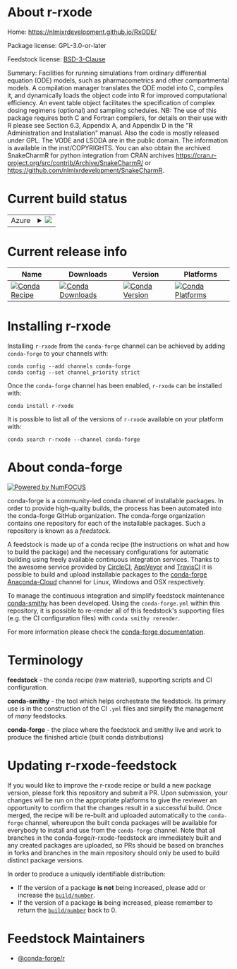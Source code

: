 About r-rxode
=============

Home: https://nlmixrdevelopment.github.io/RxODE/

Package license: GPL-3.0-or-later

Feedstock license: [BSD-3-Clause](https://github.com/conda-forge/r-rxode-feedstock/blob/master/LICENSE.txt)

Summary: Facilities for running simulations from ordinary differential equation (ODE) models, such as pharmacometrics and other compartmental models.  A compilation manager translates the ODE model into C, compiles it, and dynamically loads the object code into R for improved computational efficiency.  An event table object facilitates the specification of complex dosing regimens (optional) and sampling schedules.  NB: The use of this package requires both C and Fortran compilers, for details on their use with R please see Section 6.3, Appendix A, and Appendix D in the "R Administration and Installation" manual. Also the code is mostly released under GPL.  The VODE and LSODA are in the public domain.  The information is available in the inst/COPYRIGHTS. You can also obtain the archived SnakeCharmR for python integration from CRAN archives <https://cran.r-project.org/src/contrib/Archive/SnakeCharmR/> or <https://github.com/nlmixrdevelopment/SnakeCharmR>.

Current build status
====================


<table>
    
  <tr>
    <td>Azure</td>
    <td>
      <details>
        <summary>
          <a href="https://dev.azure.com/conda-forge/feedstock-builds/_build/latest?definitionId=8906&branchName=master">
            <img src="https://dev.azure.com/conda-forge/feedstock-builds/_apis/build/status/r-rxode-feedstock?branchName=master">
          </a>
        </summary>
        <table>
          <thead><tr><th>Variant</th><th>Status</th></tr></thead>
          <tbody><tr>
              <td>linux_64_r_base4.0</td>
              <td>
                <a href="https://dev.azure.com/conda-forge/feedstock-builds/_build/latest?definitionId=8906&branchName=master">
                  <img src="https://dev.azure.com/conda-forge/feedstock-builds/_apis/build/status/r-rxode-feedstock?branchName=master&jobName=linux&configuration=linux_64_r_base4.0" alt="variant">
                </a>
              </td>
            </tr><tr>
              <td>linux_64_r_base4.1</td>
              <td>
                <a href="https://dev.azure.com/conda-forge/feedstock-builds/_build/latest?definitionId=8906&branchName=master">
                  <img src="https://dev.azure.com/conda-forge/feedstock-builds/_apis/build/status/r-rxode-feedstock?branchName=master&jobName=linux&configuration=linux_64_r_base4.1" alt="variant">
                </a>
              </td>
            </tr><tr>
              <td>osx_64_r_base4.0</td>
              <td>
                <a href="https://dev.azure.com/conda-forge/feedstock-builds/_build/latest?definitionId=8906&branchName=master">
                  <img src="https://dev.azure.com/conda-forge/feedstock-builds/_apis/build/status/r-rxode-feedstock?branchName=master&jobName=osx&configuration=osx_64_r_base4.0" alt="variant">
                </a>
              </td>
            </tr><tr>
              <td>osx_64_r_base4.1</td>
              <td>
                <a href="https://dev.azure.com/conda-forge/feedstock-builds/_build/latest?definitionId=8906&branchName=master">
                  <img src="https://dev.azure.com/conda-forge/feedstock-builds/_apis/build/status/r-rxode-feedstock?branchName=master&jobName=osx&configuration=osx_64_r_base4.1" alt="variant">
                </a>
              </td>
            </tr><tr>
              <td>win_64_r_base4.0</td>
              <td>
                <a href="https://dev.azure.com/conda-forge/feedstock-builds/_build/latest?definitionId=8906&branchName=master">
                  <img src="https://dev.azure.com/conda-forge/feedstock-builds/_apis/build/status/r-rxode-feedstock?branchName=master&jobName=win&configuration=win_64_r_base4.0" alt="variant">
                </a>
              </td>
            </tr><tr>
              <td>win_64_r_base4.1</td>
              <td>
                <a href="https://dev.azure.com/conda-forge/feedstock-builds/_build/latest?definitionId=8906&branchName=master">
                  <img src="https://dev.azure.com/conda-forge/feedstock-builds/_apis/build/status/r-rxode-feedstock?branchName=master&jobName=win&configuration=win_64_r_base4.1" alt="variant">
                </a>
              </td>
            </tr>
          </tbody>
        </table>
      </details>
    </td>
  </tr>
</table>

Current release info
====================

| Name | Downloads | Version | Platforms |
| --- | --- | --- | --- |
| [![Conda Recipe](https://img.shields.io/badge/recipe-r--rxode-green.svg)](https://anaconda.org/conda-forge/r-rxode) | [![Conda Downloads](https://img.shields.io/conda/dn/conda-forge/r-rxode.svg)](https://anaconda.org/conda-forge/r-rxode) | [![Conda Version](https://img.shields.io/conda/vn/conda-forge/r-rxode.svg)](https://anaconda.org/conda-forge/r-rxode) | [![Conda Platforms](https://img.shields.io/conda/pn/conda-forge/r-rxode.svg)](https://anaconda.org/conda-forge/r-rxode) |

Installing r-rxode
==================

Installing `r-rxode` from the `conda-forge` channel can be achieved by adding `conda-forge` to your channels with:

```
conda config --add channels conda-forge
conda config --set channel_priority strict
```

Once the `conda-forge` channel has been enabled, `r-rxode` can be installed with:

```
conda install r-rxode
```

It is possible to list all of the versions of `r-rxode` available on your platform with:

```
conda search r-rxode --channel conda-forge
```


About conda-forge
=================

[![Powered by NumFOCUS](https://img.shields.io/badge/powered%20by-NumFOCUS-orange.svg?style=flat&colorA=E1523D&colorB=007D8A)](http://numfocus.org)

conda-forge is a community-led conda channel of installable packages.
In order to provide high-quality builds, the process has been automated into the
conda-forge GitHub organization. The conda-forge organization contains one repository
for each of the installable packages. Such a repository is known as a *feedstock*.

A feedstock is made up of a conda recipe (the instructions on what and how to build
the package) and the necessary configurations for automatic building using freely
available continuous integration services. Thanks to the awesome service provided by
[CircleCI](https://circleci.com/), [AppVeyor](https://www.appveyor.com/)
and [TravisCI](https://travis-ci.com/) it is possible to build and upload installable
packages to the [conda-forge](https://anaconda.org/conda-forge)
[Anaconda-Cloud](https://anaconda.org/) channel for Linux, Windows and OSX respectively.

To manage the continuous integration and simplify feedstock maintenance
[conda-smithy](https://github.com/conda-forge/conda-smithy) has been developed.
Using the ``conda-forge.yml`` within this repository, it is possible to re-render all of
this feedstock's supporting files (e.g. the CI configuration files) with ``conda smithy rerender``.

For more information please check the [conda-forge documentation](https://conda-forge.org/docs/).

Terminology
===========

**feedstock** - the conda recipe (raw material), supporting scripts and CI configuration.

**conda-smithy** - the tool which helps orchestrate the feedstock.
                   Its primary use is in the construction of the CI ``.yml`` files
                   and simplify the management of *many* feedstocks.

**conda-forge** - the place where the feedstock and smithy live and work to
                  produce the finished article (built conda distributions)


Updating r-rxode-feedstock
==========================

If you would like to improve the r-rxode recipe or build a new
package version, please fork this repository and submit a PR. Upon submission,
your changes will be run on the appropriate platforms to give the reviewer an
opportunity to confirm that the changes result in a successful build. Once
merged, the recipe will be re-built and uploaded automatically to the
`conda-forge` channel, whereupon the built conda packages will be available for
everybody to install and use from the `conda-forge` channel.
Note that all branches in the conda-forge/r-rxode-feedstock are
immediately built and any created packages are uploaded, so PRs should be based
on branches in forks and branches in the main repository should only be used to
build distinct package versions.

In order to produce a uniquely identifiable distribution:
 * If the version of a package **is not** being increased, please add or increase
   the [``build/number``](https://docs.conda.io/projects/conda-build/en/latest/resources/define-metadata.html#build-number-and-string).
 * If the version of a package **is** being increased, please remember to return
   the [``build/number``](https://docs.conda.io/projects/conda-build/en/latest/resources/define-metadata.html#build-number-and-string)
   back to 0.

Feedstock Maintainers
=====================

* [@conda-forge/r](https://github.com/conda-forge/r/)

